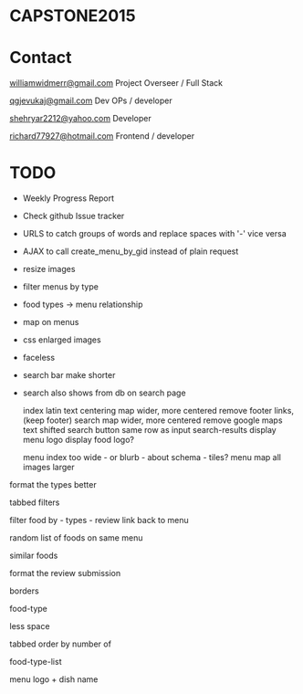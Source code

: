 # CAPSTONE2015

# Contact

  williamwidmerr@gmail.com  Project Overseer / Full Stack

  qgjevukaj@gmail.com Dev OPs / developer
  
  shehryar2212@yahoo.com Developer
  
  richard77927@hotmail.com Frontend / developer

# TODO

- Weekly Progress Report

- Check github Issue tracker

- URLS to catch groups of words and replace spaces with '-' vice versa

- AJAX to call create_menu_by_gid instead of plain request

- resize images

- filter menus by type

- food types -> menu relationship

- map on menus 

- css enlarged images

- faceless 

- search bar make shorter

- search also shows from db on search page 

  index
latin text
centering
map wider, more centered
remove footer links, (keep footer)
  search
map wider, more centered
remove google maps text
shifted search button same row as input
  search-results
display menu logo
display food logo?

  menu index
too wide - or blurb - about schema - tiles?
  menu
map
all images larger

format the types better

tabbed filters

filter food by - types - 
  review
link back to menu

random list of foods on same menu

similar foods

format the review submission

borders

  food-type
  
less space

tabbed order by number of

  food-type-list
  
menu logo + dish name 

